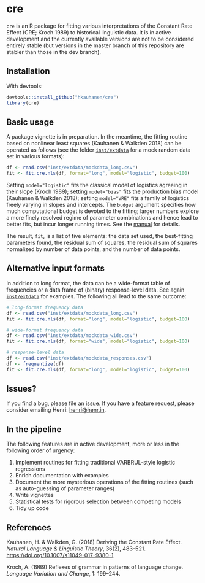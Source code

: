 # cre

`cre` is an R package for fitting various interpretations of the Constant Rate Effect (CRE; Kroch 1989) to historical linguistic data. It is in active development and the currently available versions are not to be considered entirely stable (but versions in the master branch of this repository are stabler than those in the dev branch).


## Installation

With devtools:

``` r
devtools::install_github("hkauhanen/cre")
library(cre)
```


## Basic usage

A package vignette is in preparation. In the meantime, the fitting routine based on nonlinear least squares (Kauhanen & Walkden 2018) can be operated as follows (see the folder [`inst/extdata`](inst/extdata) for a mock random data set in various formats):

``` r
df <- read.csv("inst/extdata/mockdata_long.csv")
fit <- fit.cre.nls(df, format="long", model="logistic", budget=100)
```

Setting `model="logistic"` fits the classical model of logistics agreeing in their slope (Kroch 1989); setting `model="bias"` fits the production bias model (Kauhanen & Walkden 2018); setting `model="VRE"` fits a family of logistics freely varying in slopes and intercepts. The `budget` argument specifies how much computational budget is devoted to the fitting; larger numbers explore a more finely resolved regime of parameter combinations and hence lead to better fits, but incur longer running times. See the [manual](cre.pdf) for details.

The result, `fit`, is a list of five elements: the data set used, the best-fitting parameters found, the residual sum of squares, the residual sum of squares normalized by number of data points, and the number of data points.


## Alternative input formats

In addition to long format, the data can be a wide-format table of frequencies or a data frame of (binary) response-level data. See again [`inst/extdata`](inst/extdata) for examples. The following all lead to the same outcome:

``` r
# long-format frequency data
df <- read.csv("inst/extdata/mockdata_long.csv")
fit <- fit.cre.nls(df, format="long", model="logistic", budget=100)

# wide-format frequency data
df <- read.csv("inst/extdata/mockdata_wide.csv")
fit <- fit.cre.nls(df, format="wide", model="logistic", budget=100)

# response-level data
df <- read.csv("inst/extdata/mockdata_responses.csv")
df <- frequentize(df)
fit <- fit.cre.nls(df, format="long", model="logistic", budget=100)
```


## Issues?

If you find a bug, please file an [issue](https://github.com/hkauhanen/cre/issues). If you have a feature request, please consider emailing Henri: [henri@henr.in](mailto:henri@henr.in).


## In the pipeline

The following features are in active development, more or less in the following order of urgency:

1. Implement routines for fitting traditional VARBRUL-style logistic regressions
2. Enrich documentation with examples
3. Document the more mysterious operations of the fitting routines (such as auto-guessing of parameter ranges)
4. Write vignettes
5. Statistical tests for rigorous selection between competing models
6. Tidy up code


## References

Kauhanen, H. & Walkden, G. (2018) Deriving the Constant Rate Effect. *Natural Language & Linguistic Theory*, 36(2), 483–521. <https://doi.org/10.1007/s11049-017-9380-1>

Kroch, A. (1989) Reflexes of grammar in patterns of language change. *Language Variation and Change*, 1: 199–244. 
